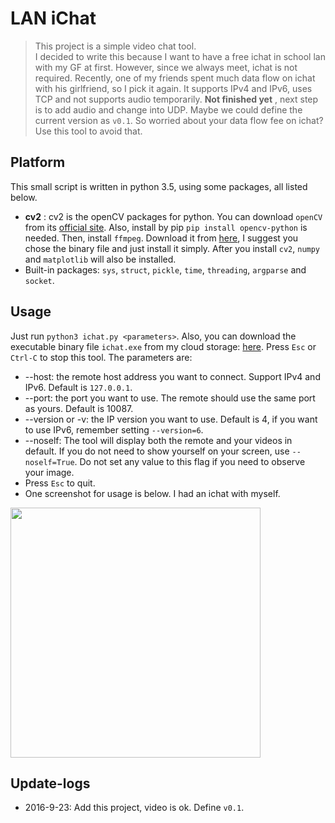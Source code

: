 # LAN iChat
> This project is a simple video chat tool.   
I decided to write this because I want to have a free ichat in school lan with my GF at first. However, since we always meet, ichat is not required. Recently, one of my friends spent much data flow on ichat with his girlfriend, so I pick it again. It supports IPv4 and IPv6, uses TCP and not supports audio temporarily. **Not finished yet** , next step is to add audio and change into UDP. Maybe we could define the current version as `v0.1`. So worried about your data flow fee on ichat? Use this tool to avoid that.

## Platform
This small script is written in python 3.5, using some packages, all listed below.
* **cv2** : cv2 is the openCV packages for python. You can download `openCV` from its [official site](http://opencv.org/). Also, install by pip `pip install opencv-python` is needed. Then, install `ffmpeg`. Download it from [here](http://ffmpeg.org/), I suggest you chose the binary file and just install it simply. After you install `cv2`, `numpy` and `matplotlib` will also be installed.
* Built-in packages: `sys`, `struct`, `pickle`, `time`, `threading`, `argparse` and `socket`.

## Usage
Just run `python3 ichat.py <parameters>`. Also, you can download the executable binary file `ichat.exe` from my cloud storage: [here](http://7xktmz.com1.z0.glb.clouddn.com/ichat.exe). Press `Esc` or `Ctrl-C` to stop this tool. The parameters are:
* --host: the remote host address you want to connect. Support IPv4 and IPv6. Default is `127.0.0.1`.
* --port: the port you want to use. The remote should use the same port as yours. Default is 10087.
* --version or -v: the IP version you want to use. Default is 4, if you want to use IPv6, remember setting `--version=6`.
* --noself: The tool will display both the remote and your videos in default. If you do not need to show yourself on your screen, use `--noself=True`. Do not set any value to this flag if you need to observe your image.
* Press `Esc` to quit.
* One screenshot for usage is below. I had an ichat with myself.   
<img src="http://7xktmz.com1.z0.glb.clouddn.com/lan-video-v0.1.png" width = "400px">


## Update-logs
* 2016-9-23: Add this project, video is ok. Define `v0.1`.